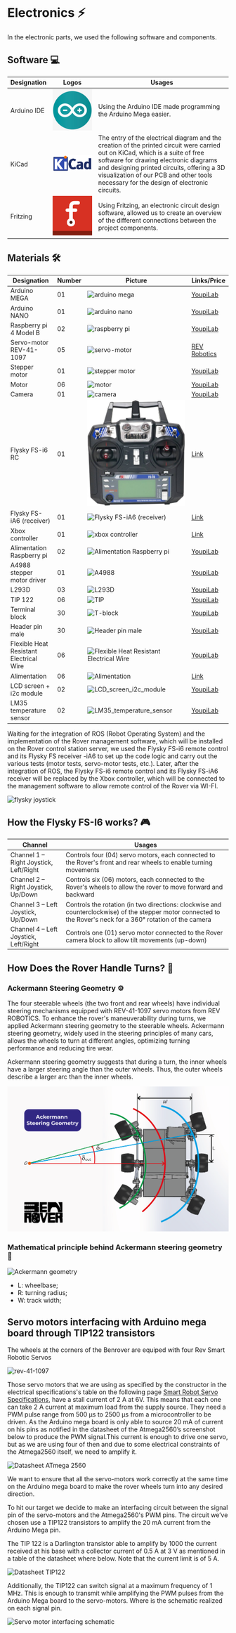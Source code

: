 # Electronics ⚡
In the electronic parts, we used the following software and components.

## Software 💻
| Designation | Logos | Usages |
| ------ | ------ | ------ |
| Arduino IDE | ![Arduino ide](https://github.com/BenRover-24/docs/blob/main/docs/electronics/images/software/IDE%20arduino.jpeg) | Using the Arduino IDE made programming the Arduino Mega easier. |
| KiCad | ![KiCad](https://github.com/BenRover-24/docs/blob/main/docs/electronics/images/software/Kicad_logo_new.png) | The entry of the electrical diagram and the creation of the printed circuit were carried out on KiCad, which is a suite of free software for drawing electronic diagrams and designing printed circuits, offering a 3D visualization of our PCB and other tools necessary for the design of electronic circuits. |
| Fritzing | ![Fritzing](https://github.com/BenRover-24/docs/blob/main/docs/electronics/images/software/fritzing.png) | Using Fritzing, an electronic circuit design software, allowed us to create an overview of the different connections between the project components. |

## Materials 🛠️
| Designation | Number | Picture | Links/Price |
| ------ | ------ | ------ | ------ |
| Arduino MEGA | 01 | ![arduino mega](https://raw.githubusercontent.com/iudhael/benrover-docs/electrical/Electrical/images/materials/arduinomega.jpg) | [YoupiLab](https://youpilab.com/components/product/arduino-mega-2560) |
| Arduino NANO | 01 | ![arduino nano](https://raw.githubusercontent.com/iudhael/benrover-docs/electrical/Electrical/images/materials/arduino_nano.jpg) | [YoupiLab](https://youpilab.com/components/product/arduino-nano-ch340) |
| Raspberry pi 4 Model B | 02 | ![raspberry pi](https://raw.githubusercontent.com/iudhael/benrover-docs/electrical/Electrical/images/materials/raspberry.jpg) | [YoupiLab](https://youpilab.com/components/product/raspberry-pi4-model-ram-8giga) |
| Servo-motor REV-41-1097 | 05 | ![servo-motor](https://raw.githubusercontent.com/iudhael/benrover-docs/electrical/Electrical/images/materials/rev-41-1097.jpg) | [REV Robotics](https://www.revrobotics.com/rev-41-1097/) |
| Stepper motor | 01 | ![stepper motor](https://raw.githubusercontent.com/iudhael/benrover-docs/electrical/Electrical/images/materials/Moteur_pas_à_pas_Nema_17.png) | [YoupiLab](https://youpilab.com/components/product/moteur-pas-a-pas-nema-17-42hs48) |
| Motor | 06 | ![motor](https://raw.githubusercontent.com/iudhael/benrover-docs/electrical/Electrical/images/materials/motor.jpg) | [YoupiLab]() |
| Camera | 01 | ![camera](https://raw.githubusercontent.com/iudhael/benrover-docs/electrical/Electrical/images/materials/camera.jpg) | [YoupiLab]() |
| Flysky FS-i6 RC | 01 | ![Flysky FS-i6 RC](https://raw.githubusercontent.com/benrover-24/docs/main/docs/electronics/images/materials/flysky_tx.jpg) | [Link]() |
| Flysky FS-iA6 (receiver) | 01 | ![Flysky FS-iA6 (receiver)](https://raw.githubusercontent.com/iudhael/benrover-docs/electrical/Electrical/images/materials/receiver_flysky.jpg) | [Link]() |
| Xbox controller | 01 | ![xbox controller](https://raw.githubusercontent.com/iudhael/benrover-docs/electrical/Electrical/images/materials/mannette_xbox_fil_sansfil.jpg) | [Link]() |
| Alimentation Raspberry pi | 02 | ![Alimentation Raspberry pi](https://raw.githubusercontent.com/iudhael/benrover-docs/electrical/Electrical/images/materials/alimentation_raspberry_pi_sy8205.jpg) | [YoupiLab](https://youpilab.com/components/product/alimentation-raspberry-pi-sy8205) |
| A4988 stepper motor driver | 01 | ![A4988](https://raw.githubusercontent.com/iudhael/benrover-docs/electrical/Electrical/images/materials/A4988_Stepper_Motor_Driver.jpeg) | [YoupiLab](https://youpilab.com/components/product/a4988-stepper-motor-driver) |
| L293D | 03 | ![L293D](https://raw.githubusercontent.com/iudhael/benrover-docs/electrical/Electrical/images/materials/L293D.jpg) | [YoupiLab](https://youpilab.com/components/product/circuit-integre-l293d) |
| TIP 122 | 06 | ![TIP](https://raw.githubusercontent.com/iudhael/benrover-docs/electrical/Electrical/images/materials/TIP122.jpg) | [YoupiLab](https://youpilab.com/components/product/transistor-darlington-tip122) |
| Terminal block | 30 | ![T-block](https://raw.githubusercontent.com/iudhael/benrover-docs/electrical/Electrical/images/materials/T-block.jpg) | [YoupiLab](https://youpilab.com/components/product/bornier-2-broches) |
| Header pin male | 30 | ![Header pin male](https://raw.githubusercontent.com/iudhael/benrover-docs/electrical/Electrical/images/materials/arduinomega.jpg) | [YoupiLab]() |
| Flexible Heat Resistant Electrical Wire | 06 | ![Flexible Heat Resistant Electrical Wire](https://raw.githubusercontent.com/iudhael/benrover-docs/electrical/Electrical/images/materials/Fil_électrique_résistant_à_la_chaleur.jpg) | [YoupiLab](https://youpilab.com/components/product/fil-electrique-resistant-a-la-chaleur-jaune-metre) |
| Alimentation | 06 | ![Alimentation](https://raw.githubusercontent.com/iudhael/benrover-docs/electrical/Electrical/images/materials/batterie_de_moto.jpg) | [Link]() |
| LCD screen + i2c module | 02 | ![LCD_screen_i2c_module](https://raw.githubusercontent.com/iudhael/benrover-docs/electrical/Electrical/images/materials/lcd_modul_i2c.png) | [YoupiLab](https://youpilab.com/components/product/ecran-lcd-16x02-avec-iLink2c) |
| LM35 temperature sensor | 02 | ![LM35_temperature_sensor](https://raw.githubusercontent.com/iudhael/benrover-docs/electrical/Electrical/images/materials/lm35.jpg) | [YoupiLab](https://youpilab.com/components/product/capteur-de-temperature-lm35dz) |

Waiting for the integration of ROS (Robot Operating System) and the implementation of the Rover management software, which will be installed on the Rover control station server, we used the Flysky FS-i6 remote control and its Flysky FS receiver -iA6 to set up the code logic and carry out the various tests (motor tests, servo-motor tests, etc.). Later, after the integration of ROS, the Flysky FS-i6 remote control and its Flysky FS-iA6 receiver will be replaced by the Xbox controller, which will be connected to the management software to allow remote control of the Rover via WI-FI.

![flysky joystick](https://raw.githubusercontent.com/iudhael/benrover-docs/electrical/Electrical/images/fs-i6.gif)

## How the Flysky FS-I6 works? 🎮
| Channel | Usages |
| ------ | ------ |
| Channel 1 – Right Joystick, Left/Right | Controls four (04) servo motors, each connected to the Rover's front and rear wheels to enable turning movements |
| Channel 2 – Right Joystick, Up/Down | Controls six (06) motors, each connected to the Rover's wheels to allow the rover to move forward and backward |
| Channel 3 – Left Joystick, Up/Down | Controls the rotation (in two directions: clockwise and counterclockwise) of the stepper motor connected to the Rover's neck for a 360° rotation of the camera |
| Channel 4 – Left Joystick, Left/Right | Controls one (01) servo motor connected to the Rover camera block to allow tilt movements (up-down) |

## How Does the Rover Handle Turns? 🔄
### Ackermann Steering Geometry ⚙️

The four steerable wheels (the two front and rear wheels) have individual steering mechanisms equipped with REV-41-1097 servo motors from REV ROBOTICS. To enhance the rover's maneuverability during turns, we applied Ackermann steering geometry to the steerable wheels. Ackermann steering geometry, widely used in the steering principles of many cars, allows the wheels to turn at different angles, optimizing turning performance and reducing tire wear.

Ackermann steering geometry suggests that during a turn, the inner wheels have a larger steering angle than the outer wheels. Thus, the outer wheels describe a larger arc than the inner wheels.

![Ackermann geometry](https://raw.githubusercontent.com/BenRover-24/docs/electrical/Electrical/images/Ackermann-Steering-Geometry-for-Mars-Rover-with-rocker-bogie-suspension.png)

### Mathematical principle behind Ackermann steering geometry 📐
![Ackermann geometry](https://raw.githubusercontent.com/iudhael/benrover-docs/electrical/Electrical/images/formule_ackermann.png)

* L: wheelbase;
* R: turning radius;
* W: track width;

## Servo motors interfacing with Arduino mega board through TIP122 transistors

The wheels at the corners of the Benrover are equiped with four Rev Smart Robotic Servos

![rev-41-1097](https://raw.githubusercontent.com/Mahudjro369/MyBenrover2024/main/docs/electronics/images/materials/rev-41-1097.jpg) 

Those servo motors that we are using as specified by the constructor in the electrical specifications's table on the following page [Smart Robot Servo Specifications](https://docs.revrobotics.com/rev-crossover-products/servo/srs), have a stall current of 2 A at 6V. 
This means that each one can take 2 A current at maximum load from the supply source. They need a PWM pulse range from 500 µs to 2500 µs from a microcontroller to be driven.
As the Arduino mega board is only able to source 20 mA of current on his pins as notified in the datasheet of the Atmega2560’s screenshot below to produce the PWM signal.This current is enough to drive one servo, but as we are using four of then and due to some electrical constraints of the Atmega2560 itself, we need to amplify it.

![Datasheet ATmega 2560](https://raw.githubusercontent.com/Mahudjro369/MyBenrover2024/main/docs/electronics/images/other/Datasheet%20ATmega%202560%20.jpg)

We want to ensure that all the servo-motors work correctly at the same time on the Arduino mega board to make the rover wheels turn into any desired direction.  

To hit our target we decide to make an interfacing circuit between the signal pin of the servo-motors and the Atmega2560's PWM pins. The circuit we’ve chosen use a TIP122 transistors to amplify the 20 mA current from the Arduino Mega pin.  

The TIP 122 is a Darlington transistor able to amplify by 1000 the current received at his base with a collector current of 0.5 A at 3 V as mentioned in a table of the datasheet where below. Note that the current limit is of 5 A.

![Datasheet TIP122](https://raw.githubusercontent.com/Mahudjro369/MyBenrover2024/main/docs/electronics/images/other/Datasheet%20TIP122.jpg)

Additionally, the TIP122 can switch signal at a maximum frequency of 1 MHz. This is enough to transmit while amplifying the PWM pulses from the Arduino Mega board to the servo-motors. Where is the schematic realized on each signal pin.

![Servo motor interfacing schematic](https://raw.githubusercontent.com/Mahudjro369/MyBenrover2024/main/docs/electronics/images/other/Servo%20motor%20interfacing%20schematic.jpg)
